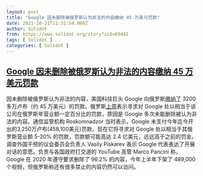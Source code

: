 ```yaml
---
layout: post
title: "Google 因未删除被俄罗斯认为非法的内容缴纳 45 万美元罚款"
date: 2021-10-31T11:51:54.000Z
author: Solidot
from: https://www.solidot.org/story?sid=69442
tags: [ Solidot ]
categories: [ Solidot ]
---
```

<!--1635681114000-->
[Google 因未删除被俄罗斯认为非法的内容缴纳 45 万美元罚款](https://www.solidot.org/story?sid=69442)
------

<div>
因未删除被俄罗斯认为非法的内容，美国科技巨头 Google 向俄罗斯<a href="https://www.msn.com/en-us/news/technology/google-pays-fines-to-russia-over-banned-content/ar-AAPVMAV" target="_blank">缴纳了</a> 3200 多万卢布（约 45 万美元）的罚款。俄罗斯<a href="https://www.solidot.org/story?sid=69298">上周</a>表示寻求对 Google 处以相当于该公司在俄罗斯年营业额一定百分比的罚款，原因是 Google 多次未能删除被认为非法的内容。通信监管机构 Roskomnadzor 当时表示，Google 未支付今年迄今开出的3,250万卢布(458,100美元)罚款，现在它将寻求对 Google 处以相当于其俄罗斯营业额 5-20% 的罚款，罚款额可能高达 2.4 亿美元，远远高于之前的罚金。调查外国干预的议会委员会负责人 Vasily Piskarev 表示 Google 代表表达了开展对话的意愿。负责与各国政府打交道的 YouTube 高管 Marco Pancini 称，Google 在 2020 年遵守要求删除了 96.2% 的内容，今年上半年下架了 489,000 个视频，但俄罗斯称还有很多禁止的内容仍然可以访问。
</div>
